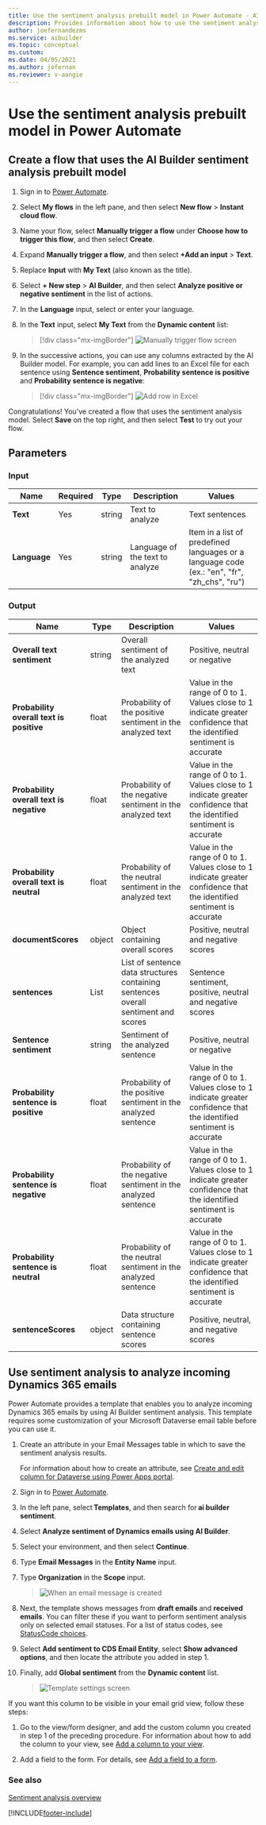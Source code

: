 ```yaml
---
title: Use the sentiment analysis prebuilt model in Power Automate - AI Builder | Microsoft Docs
description: Provides information about how to use the sentiment analysis prebuilt model in your Flows
author: joefernandezms
ms.service: aibuilder
ms.topic: conceptual
ms.custom: 
ms.date: 04/05/2021
ms.author: jofernan
ms.reviewer: v-aangie
---
```


# Use the sentiment analysis prebuilt model in Power Automate

## Create a flow that uses the AI Builder sentiment analysis prebuilt model

1. Sign in to [Power Automate](https://flow.microsoft.com/).

1. Select **My flows** in the left pane, and then select **New flow** > **Instant cloud flow**.

1. Name your flow, select **Manually trigger a flow** under **Choose how to trigger this flow**, and then select **Create**.

1. Expand **Manually trigger a flow**, and then select **+Add an input** > **Text**.

1. Replace **Input** with **My Text** (also known as the title).

1. Select **+ New step** > **AI Builder**, and then select **Analyze positive or negative sentiment** in the list of actions.

1. In the **Language** input, select or enter your language.

1. In the **Text** input, select **My Text** from the **Dynamic content** list:

    > [!div class="mx-imgBorder"]
    > ![Manually trigger flow screen](media/flow-sentiment-analysis-12.png "Manually trigger flow screen")

1. In the successive actions, you can use any columns extracted by the AI Builder model. For example, you can add lines to an Excel file for each sentence using **Sentence sentiment**, **Probability sentence is positive** and **Probability sentence is negative**:

    > [!div class="mx-imgBorder"]
    > ![Add row in Excel](media/flow-sentiment-analysis-22.png "Add row in Excel")

Congratulations! You've created a flow that uses the sentiment analysis model. Select **Save** on the top right, and then select **Test** to try out your flow.

## Parameters

### Input

|Name |Required |Type |Description |Values |
|---------|---------|---------|---------|---------|
|**Text** |Yes |string |Text to analyze |Text sentences |
|**Language** |Yes |string | Language of the text to analyze | Item in a list of predefined languages or a language code (ex.: "en", "fr", "zh_chs", "ru")

### Output

|Name |Type |Description |Values |
|---------|---------|---------|---------|
|**Overall text sentiment** |string |Overall sentiment of the analyzed text|Positive, neutral or negative |
|**Probability overall text is positive** |float |Probability of the positive sentiment in the analyzed text|Value in the range of 0 to 1. Values close to 1 indicate greater confidence that the identified sentiment is accurate |
|**Probability overall text is negative** |float |Probability of the negative sentiment in the analyzed text|Value in the range of 0 to 1. Values close to 1 indicate greater confidence that the identified sentiment is accurate |
|**Probability overall text is neutral** |float |Probability of the neutral sentiment in the analyzed text|Value in the range of 0 to 1. Values close to 1 indicate greater confidence that the identified sentiment is accurate |
|**documentScores** |object |Object containing overall scores|Positive, neutral and negative scores |
|**sentences** |List |List of sentence data structures containing sentences overall sentiment and scores |Sentence sentiment, positive, neutral and negative scores |
|**Sentence sentiment** |string |Sentiment of the analyzed sentence|Positive, neutral or negative |
|**Probability sentence is positive** |float |Probability of the positive sentiment in the analyzed sentence|Value in the range of 0 to 1. Values close to 1 indicate greater confidence that the identified sentiment is accurate |
|**Probability sentence is negative** |float |Probability of the negative sentiment in the analyzed sentence|Value in the range of 0 to 1. Values close to 1 indicate greater confidence that the identified sentiment is accurate |
|**Probability sentence is neutral** |float |Probability of the neutral sentiment in the analyzed sentence|Value in the range of 0 to 1. Values close to 1 indicate greater confidence that the identified sentiment is accurate |
|**sentenceScores** |object |Data structure containing sentence scores|Positive, neutral, and negative scores |

## Use sentiment analysis to analyze incoming Dynamics 365 emails

Power Automate provides a template that enables you to analyze incoming Dynamics 365 emails by using AI Builder sentiment analysis. This template requires some customization of your Microsoft Dataverse email table before you can use it.

1. Create an attribute in your Email Messages table in which to save the sentiment analysis results.

   For information about how to create an attribute, see [Create and edit column for Dataverse using Power Apps portal](/powerapps/maker/common-data-service/create-edit-field-portal).

1. Sign in to [Power Automate](https://flow.microsoft.com/signin).
1. In the left pane, select **Templates**, and then search for **ai builder sentiment**.
1. Select **Analyze sentiment of Dynamics emails using AI Builder**.
1. Select your environment, and then select **Continue**.
1. Type **Email Messages** in the **Entity Name** input.
1. Type **Organization** in the **Scope** input.

   > ![When an email message is created](media/sentiment-analysis-template.png "choose settings when an email message is created")

1. Next, the template shows messages from **draft emails** and **received emails**. You can filter these if you want to perform sentiment analysis only on selected email statuses. For a list of status codes, see [StatusCode choices](/powerapps/developer/data-platform/reference/entities/email#statuscode-choicesoptions).
1. Select **Add sentiment to CDS Email Entity**, select **Show advanced options**, and then locate the attribute you added in step 1.
1. Finally, add **Global sentiment** from the **Dynamic content** list.

   > ![Template settings screen](media/sentiment-analysis-template2.png "Dynamic content on the settings screen")

If you want this column to be visible in your email grid view, follow these steps:

1. Go to the view/form designer, and add the custom column you created in step 1 of the preceding procedure. For information about how to add the column to your view, see [Add a column to your view](/dynamics365/customerengagement/on-premises/customize/create-edit-views-app-designer#add-a-column-to-your-view).

1. Add a field to the form. For details, see [Add a field to a form](/dynamics365/customerengagement/on-premises/customize/add-field-form).

### See also

[Sentiment analysis overview](prebuilt-sentiment-analysis.md)


[!INCLUDE[footer-include](includes/footer-banner.md)]
